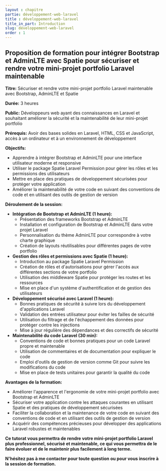 ```yaml
---
layout : chapitre
partie: développement-web-laravel
title : développement-web-laravel
title_in_part: Introduction
slug: développement-web-laravel
order : 1
---
```


## Proposition de formation pour intégrer Bootstrap et AdminLTE avec Spatie pour sécuriser et rendre votre mini-projet portfolio Laravel maintenable

**Titre:** Sécuriser et rendre votre mini-projet portfolio Laravel maintenable avec Bootstrap, AdminLTE et Spatie

**Durée:** 3 heures

**Public:** Développeurs web ayant des connaissances en Laravel et souhaitant améliorer la sécurité et la maintenabilité de leur mini-projet portfolio

**Prérequis:** Avoir des bases solides en Laravel, HTML, CSS et JavaScript, accès à un ordinateur et à un environnement de développement

**Objectifs:**

* Apprendre à intégrer Bootstrap et AdminLTE pour une interface utilisateur moderne et responsive
* Utiliser le package Spatie Laravel Permission pour gérer les rôles et les permissions des utilisateurs
* Mettre en place des pratiques de développement sécurisées pour protéger votre application
* Améliorer la maintenabilité de votre code en suivant des conventions de code et en utilisant des outils de gestion de version

**Déroulement de la session:**

* **Intégration de Bootstrap et AdminLTE (1 heure):**
    * Présentation des frameworks Bootstrap et AdminLTE
    * Installation et configuration de Bootstrap et AdminLTE dans votre projet Laravel
    * Personnalisation du thème AdminLTE pour correspondre à votre charte graphique
    * Création de layouts réutilisables pour différentes pages de votre portfolio
* **Gestion des rôles et permissions avec Spatie (1 heure):**
    * Introduction au package Spatie Laravel Permission
    * Création de rôles et d'autorisations pour gérer l'accès aux différentes sections de votre portfolio
    * Utilisation des middleware Spatie pour protéger les routes et les ressources
    * Mise en place d'un système d'authentification et de gestion des utilisateurs
* **Développement sécurisé avec Laravel (1 heure):**
    * Bonnes pratiques de sécurité à suivre lors du développement d'applications Laravel
    * Validation des entrées utilisateur pour éviter les failles de sécurité
    * Utilisation du filtrage et de l'échappement des données pour protéger contre les injections
    * Mise à jour régulière des dépendances et des correctifs de sécurité
* **Maintenabilité du code Laravel (30 min):**
    * Conventions de code et bonnes pratiques pour un code Laravel propre et maintenable
    * Utilisation de commentaires et de documentation pour expliquer le code
    * Emploi d'outils de gestion de version comme Git pour suivre les modifications du code
    * Mise en place de tests unitaires pour garantir la qualité du code

**Avantages de la formation:**

* Améliorer l'apparence et l'ergonomie de votre mini-projet portfolio avec Bootstrap et AdminLTE
* Sécuriser votre application contre les attaques courantes en utilisant Spatie et des pratiques de développement sécurisées
* Faciliter la collaboration et la maintenance de votre code en suivant des conventions de code et en utilisant des outils de gestion de version
* Acquérir des compétences précieuses pour développer des applications Laravel robustes et maintenables

**Ce tutorat vous permettra de rendre votre mini-projet portfolio Laravel plus professionnel, sécurisé et maintenable, ce qui vous permettra de le faire évoluer et de le maintenir plus facilement à long terme.**

**N'hésitez pas à me contacter pour toute question ou pour vous inscrire à la session de formation.**
